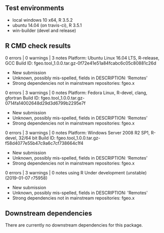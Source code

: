 ## Test environments

* local windows 10 x64, R 3.5.2
* ubuntu 14.04 (on travis-ci), R 3.5.1
* win-builder (devel and release)

## R CMD check results

0 errors | 0 warnings | 3 notes
Platform:	Ubuntu Linux 16.04 LTS, R-release, GCC
Build ID:	fgeo.tool_1.0.0.tar.gz-0f72e41e51a84fcabc6c05c80881c26d
* New submission
* Unknown, possibly mis-spelled, fields in DESCRIPTION: ‘Remotes’
* Strong dependencies not in mainstream repositories: fgeo.x

0 errors | 3 warnings | 0 notes
Platform:	Fedora Linux, R-devel, clang, gfortran
Build ID:	fgeo.tool_1.0.0.tar.gz-0714fa14002648d29d3d6799b2295e7f
* New submission
* Unknown, possibly mis-spelled, fields in DESCRIPTION: ‘Remotes’
* Strong dependencies not in mainstream repositories: fgeo.x

0 errors | 3 warnings | 0 notes
Platform:	Windows Server 2008 R2 SP1, R-devel, 32/64 bit
Build ID:	fgeo.tool_1.0.0.tar.gz-f58d4077e55b47c9a6c7cf738664c1f4
* New submission
* Unknown, possibly mis-spelled, fields in DESCRIPTION: ‘Remotes’
* Strong dependencies not in mainstream repositories: fgeo.x

0 errors | 3 warnings | 0 notes
using R Under development (unstable) (2019-01-07 r75958)
* New submission
* Unknown, possibly mis-spelled, fields in DESCRIPTION: 'Remotes'
* Strong dependencies not in mainstream repositories: fgeo.x

## Downstream dependencies

There are currently no downstream dependencies for this package.
